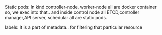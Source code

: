 Static pods:
    In kind controller-node, worker-node all are docker container so, we exec into that..
    and inside control node all ETCD,controller manager,API server, schedular all are static pods.



labels: It is a part of metadata.. for filtering that particular resource